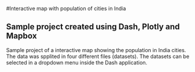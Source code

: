#Interactive map with population of cities in India

## Sample project created using Dash, Plotly and Mapbox

Sample project of a interactive map showing the population in India cities.
The data was spplited in four different files (datasets).
The datasets can be selected in a dropdown menu inside the Dash application.
